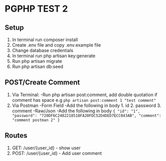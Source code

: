 PGPHP TEST 2
=================================

Setup
-------

1. In terminal run composer install
2. Create .env file and copy .env.example file
3. Change database credentials
4. In terminal run php artisan key:generate
5. Run php artisan migrate
6. Run php artisan db:seed

POST/Create Comment
-------------------
1. Via Terminal:
	-Run php artisan post:comment, add double quotation if comment has space e.g `php artisan post:comment 1 "test comment"`
2. Via Postman
	-Form Field
		-Add the following in body
			1. id
			2. password
			3. comment
	-Raw/Json
		-Add the following in body
			`{
			  "id": "1",
			  "password": "720DF6C2482218518FA20FDC52D4DED7ECC043AB",
			  "comment": "comment postman 2"
			}`

Routes
-------------------
1. GET:	/user/{user_id} - show user
2. POST: /user/{user_id} - Add user comment	 

